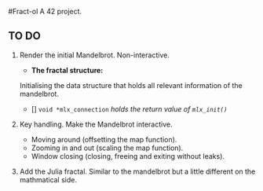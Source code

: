 #Fract-ol
A 42 project.

## TO DO
1. Render the initial Mandelbrot.
	Non-interactive. 
	- **The fractal structure:**
	
	Initialising the data structure that holds all relevant information of the mandelbrot.
	- [] `void *mlx_connection` *holds the return value of `mlx_init()`*
2. Key handling.
	Make the Mandelbrot interactive.
	- Moving around (offsetting the map function).
	- Zooming in and out (scaling the map function).
	- Window closing (closing, freeing and exiting without leaks).
3. Add the Julia fractal.
	Similar to the mandelbrot but a little different on the mathmatical side.
